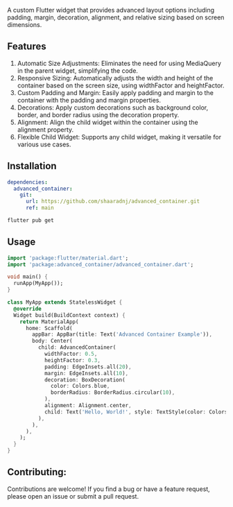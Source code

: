 <!--
This README describes the package. If you publish this package to pub.dev,
this README's contents appear on the landing page for your package.

For information about how to write a good package README, see the guide for
[writing package pages](https://dart.dev/guides/libraries/writing-package-pages).

For general information about developing packages, see the Dart guide for
[creating packages](https://dart.dev/guides/libraries/create-library-packages)
and the Flutter guide for
[developing packages and plugins](https://flutter.dev/developing-packages).
-->

A custom Flutter widget that provides advanced layout options including padding, margin, decoration, alignment, and relative sizing based on screen dimensions.

## Features
1) Automatic Size Adjustments: Eliminates the need for using MediaQuery in the parent widget, simplifying the code.
2) Responsive Sizing: Automatically adjusts the width and height of the container based on the screen size, using widthFactor and heightFactor.
3) Custom Padding and Margin: Easily apply padding and margin to the container with the padding and margin properties.
4) Decorations: Apply custom decorations such as background color, border, and border radius using the decoration property.
6) Alignment: Align the child widget within the container using the alignment property.
6) Flexible Child Widget: Supports any child widget, making it versatile for various use cases.

## Installation

``` pubspec.yaml
dependencies:
  advanced_container:
    git:
      url: https://github.com/shaaradnj/advanced_container.git
      ref: main
```

``` bash
flutter pub get
```
## Usage

``` dart
import 'package:flutter/material.dart';
import 'package:advanced_container/advanced_container.dart';

void main() {
  runApp(MyApp());
}

class MyApp extends StatelessWidget {
  @override
  Widget build(BuildContext context) {
    return MaterialApp(
      home: Scaffold(
        appBar: AppBar(title: Text('Advanced Container Example')),
        body: Center(
          child: AdvancedContainer(
            widthFactor: 0.5,
            heightFactor: 0.3,
            padding: EdgeInsets.all(20),
            margin: EdgeInsets.all(10),
            decoration: BoxDecoration(
              color: Colors.blue,
              borderRadius: BorderRadius.circular(10),
            ),
            alignment: Alignment.center,
            child: Text('Hello, World!', style: TextStyle(color: Colors.white)),
          ),
        ),
      ),
    );
  }
}

```

## Contributing:
Contributions are welcome! If you find a bug or have a feature request, please open an issue or submit a pull request.
